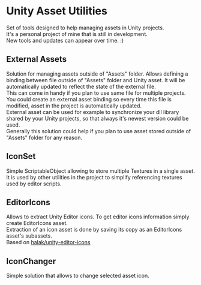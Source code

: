# Unity Asset Utilities
Set of tools designed to help managing assets in Unity projects.</br>
It's a personal project of mine that is still in development.</br>
New tools and updates can appear over time. :)

## External Assets
Solution for managing assets outside of "Assets" folder.
Allows defining a binding between file outside of "Assets" folder and Unity asset. It will be automatically updated to reflect the state of the external file.</br>
This can come in handy if you plan to use same file for multiple projects. You could create an external asset binding so every time this file is modified, asset in the project is automatically updated.</br>
External asset can be used for example to synchronize your dll library shared by your Unity projects, so that always it's newest version could be used.</br>
Generally this solution could help if you plan to use asset stored outside of "Assets" folder for any reason.

## IconSet
Simple ScriptableObject allowing to store multiple Textures in a single asset.</br>
It is used by other utilities in the project to simplify referencing textures used by editor scripts.

## EditorIcons
Allows to extract Unity Editor icons. To get editor icons information simply create EditorIcons asset.</br>
Extraction of an icon asset is done by saving its copy as an EditorIcons asset's subassets.</br>
Based on <a href="https://github.com/halak/unity-editor-icons">halak/unity-editor-icons<a> 

## IconChanger
Simple solution that allows to change selected asset icon.
